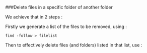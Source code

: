 ###Delete files in a specific folder of another folder

We achieve that in 2 steps :

Firstly we generate a list of the files to be removed, using :

```find -follow > filelist ```

Then to effectively delete files (and folders) listed in that list, use :

```xargs -a filelist -d'\n' rm -r
```
